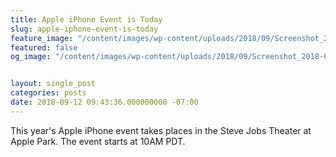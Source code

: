 ```yaml
---
title: Apple iPhone Event is Today
slug: apple-iphone-event-is-today
feature_image: "/content/images/wp-content/uploads/2018/09/Screenshot_2018-09-12-Watch-the-Apple-Special-Event.png"
featured: false
og_image: "/content/images/wp-content/uploads/2018/09/Screenshot_2018-09-12-Watch-the-Apple-Special-Event.png"


layout: single_post
categories: posts
date: 2018-09-12 09:43:36.000000000 -07:00
---
```


This year's Apple iPhone event takes places in the Steve Jobs Theater at Apple Park. The event starts at 10AM PDT.

